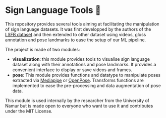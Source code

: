 # Sign Language Tools 👋

This repository provides several tools aiming at facilitating the manipulation of sign language datasets. It was first developped by the authors of the [LSFB dataset](https://lsfb.info.unamur.be/) and then extended to other dataset using videos, gloss annotation and pose landmarks to ease the setup of our ML pipeline.

The project is made of two modules:

- **visualization**: this module provides tools to visualise sign language dataset along with their annotations and pose landmarks. It provides a convenient interface to display or save videos and frames.
- **pose**: This module provides functions and datatype to manipulate poses extracted via [Mediapipe](https://developers.google.com/mediapipe) or [OpenPose](https://github.com/CMU-Perceptual-Computing-Lab/openpose). Transforms functions are implemented to ease the pre-processing and data augmentation of pose data.

This module is used internally by the researcher from the University of Namur but is made open to everyone who want to use it and contributes under the MIT License.

